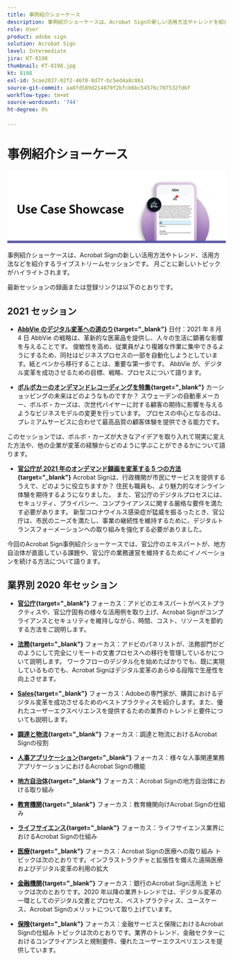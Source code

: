 ```yaml
---
title: 事例紹介ショーケース
description: 事例紹介ショーケースは、Acrobat Signの新しい活用方法やトレンドを紹介するライブストリームセッションです。実際の活用方法や活用方法を紹介します
role: User
product: adobe sign
solution: Acrobat Sign
level: Intermediate
jira: KT-8198
thumbnail: KT-8198.jpg
kt: 8198
exl-id: 5cae2037-02f2-46f0-8d7f-bc5ed4a8c8b1
source-git-commit: aa8fd589d214879f2bfcb6bc54576c707532fd6f
workflow-type: tm+mt
source-wordcount: '744'
ht-degree: 0%

---
```


# 事例紹介ショーケース

![使用事例バナー](../assets/UCSC_Rebrand.png)

事例紹介ショーケースは、Acrobat Signの新しい活用方法やトレンド、活用方法などを紹介するライブストリームセッションです。 月ごとに新しいトピックがハイライトされます。

最新セッションの録画または登録リンクは以下のとおりです。

## 2021 セッション

* **[AbbVie のデジタル変革への道のり](https://use-case-showcase-with-abbvie.joinus.adobeevents.com/){target="_blank"}**
日付：2021 年 8 月 4 日 AbbVie の戦略は、革新的な医薬品を提供し、人々の生活に顕著な影響を与えることです。 俊敏性を高め、従業員がより複雑な作業に集中できるようにするため、同社はビジネスプロセスの一部を自動化しようとしています。紙とペンから移行することは、重要な第一歩です。 AbbVie が、デジタル変革を成功させるための目標、戦略、プロセスについて語ります。

* **[ボルボカーのオンデマンドレコーディングを特集](https://gateway.on24.com/wcc/eh/2172296/lp/2963219/adobe-sign-use-case-showcase%3A-featuring-volvo-cars/){target="_blank"}**
カーショッピングの未来はどのようなものですか？ スウェーデンの自動車メーカー、ボルボ・カーズは、次世代バイヤーに対する顧客の期待に影響を与えるようなビジネスモデルの変更を行っています。 プロセスの中心となるのは、プレミアムサービスに合わせて最高品質の顧客体験を提供できる能力です。

このセッションでは、ボルボ・カーズが大きなアイデアを取り入れて現実に変えた方法や、他の企業が変革の経験からどのように学ぶことができるかについて語ります。

* **[官公庁が 2021 年のオンデマンド録画を変革する 5 つの方法](https://gateway.on24.com/wcc/eh/2172296/lp/2790280/5-ways-government-agencies-will-transform-in-2021-/){target="_blank"}**
Acrobat Signは、行政機関が市民にサービスを提供するうえで、どのように役立ちますか？ 住民も職員も、より魅力的なオンライン体験を期待するようになりました。 また、官公庁のデジタルプロセスには、セキュリティ、プライバシー、コンプライアンスに関する厳格な要件を満たす必要があります。 新型コロナウイルス感染症が猛威を振るったとき、官公庁は、市民のニーズを満たし、事業の継続性を維持するために、デジタルトランスフォーメーションへの取り組みを強化する必要がありました。

今回のAcrobat Sign事例紹介ショーケースでは、官公庁のエキスパートが、地方自治体が直面している課題や、官公庁の業務運営を維持するためにイノベーションを続ける方法について語ります。

## 業界別 2020 年セッション

* **[官公庁](https://event.on24.com/wcc/r/2790280/7FFF27458A6834FDF8C73C5149637590?partnerref=EXL){target="_blank"}**
フォーカス：アドビのエキスパートがベストプラクティスや、官公庁固有の様々な活用例を取り上げ、Acrobat Signがコンプライアンスとセキュリティを維持しながら、時間、コスト、リソースを節約する方法をご説明します。

* **[法務](https://event.on24.com/wcc/r/2634329/292CA0B317E56600A114508CC55376BF?partnerref=EXL){target="_blank"}**
フォーカス：アドビのパネリストが、法務部門がどのようにして完全にリモートの文書プロセスへの移行を管理しているかについて説明します。 ワークフローのデジタル化を始めたばかりでも、既に実現しているものでも、Acrobat Signはデジタル変革のあらゆる段階で生産性を向上させます。

* **[Sales](https://acrobat.adobe.com/us/en/business/webinars/adobe-sign-use-case-showcase-sales.html){target="_blank"}**
フォーカス：Adobeの専門家が、購買におけるデジタル変革を成功させるためのベストプラクティスを紹介します。また、優れたユーザーエクスペリエンスを提供するための業界のトレンドと要件についても説明します。

* **[調達と物流](https://event.on24.com/wcc/r/2514418/278FB6F16C198E2B866CF487AF9514F6){target="_blank"}**
フォーカス：調達と物流におけるAcrobat Signの役割

* **[人事アプリケーション](https://event.on24.com/wcc/r/2351937/D9E34A102F309DFCAF0D07D5192BD66D){target="_blank"}**
フォーカス：様々な人事関連業務アプリケーションにおけるAcrobat Signの機能

* **[地方自治体](https://event.on24.com/wcc/r/2351937/D9E34A102F309DFCAF0D07D5192BD66D){target="_blank"}**
フォーカス：Acrobat Signの地方自治体における取り組み

* **[教育機関](https://event.on24.com/wcc/r/2241711/762243D5EE65DAC44D3AE7BCCD3388A7){target="_blank"}**
フォーカス：教育機関向けAcrobat Signの仕組み

* **[ライフサイエンス](https://event.on24.com/wcc/r/2204781/2C266134D08DDE48E17C77746F192AA6){target="_blank"}**
フォーカス：ライフサイエンス業界におけるAcrobat Signの仕組み

* **[医療](https://event.on24.com/wcc/r/2202626/1D60C42BD396AE273CB09CF53F1051BE){target="_blank"}**
フォーカス：Acrobat Signの医療への取り組み トピックは次のとおりです。インフラストラクチャと拡張性を備えた遠隔医療およびデジタル変革の利用の拡大

* **[金融機関](https://event.on24.com/wcc/r/2177152/40A4315A5D32F21AFB5EB03E25C15992){target="_blank"}**
フォーカス：銀行のAcrobat Sign活用法 トピックは次のとおりです。2020 年以降の業界トレンドでは、デジタル変革の一環としてのデジタル文書とプロセス、ベストプラクティス、ユースケース、Acrobat Signのメリットについて取り上げています。

* **[保険](https://event.on24.com/wcc/r/2162717/1449ED610AD3B545004079728D9AE0F6){target="_blank"}**
フォーカス：金融サービスと保険におけるAcrobat Signの仕組み トピックは次のとおりです。業界のトレンド、金融セクターにおけるコンプライアンスと規制要件、優れたユーザーエクスペリエンスを提供しています。
